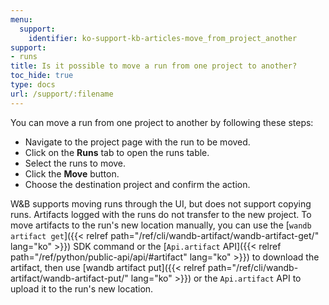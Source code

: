 ```yaml
---
menu:
  support:
    identifier: ko-support-kb-articles-move_from_project_another
support:
- runs
title: Is it possible to move a run from one project to another?
toc_hide: true
type: docs
url: /support/:filename
---
```


You can move a run from one project to another by following these steps:

- Navigate to the project page with the run to be moved.
- Click on the **Runs** tab to open the runs table.
- Select the runs to move.
- Click the **Move** button.
- Choose the destination project and confirm the action.

W&B supports moving runs through the UI, but does not support copying runs. Artifacts logged with the runs do not transfer to the new project. To move artifacts to the run's new location manually, you can use the [`wandb artifact get`]({{< relref path="/ref/cli/wandb-artifact/wandb-artifact-get/" lang="ko" >}}) SDK command or the [`Api.artifact` API]({{< relref path="/ref/python/public-api/api/#artifact" lang="ko" >}}) to download the artifact, then use [wandb artifact put]({{< relref path="/ref/cli/wandb-artifact/wandb-artifact-put/" lang="ko" >}}) or the `Api.artifact` API to upload it to the run's new location.